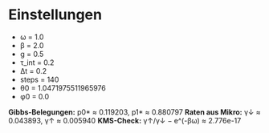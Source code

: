# Einstellungen
- ω = 1.0
- β = 2.0
- g = 0.5
- τ_int = 0.2
- Δt = 0.2
- steps = 140
- θ0 = 1.0471975511965976
- φ0 = 0.0

**Gibbs-Belegungen:** p0* ≈ 0.119203, p1* ≈ 0.880797
**Raten aus Mikro:** γ↓ ≈ 0.043893, γ↑ ≈ 0.005940
**KMS-Check:** γ↑/γ↓ − e^(-βω) ≈ 2.776e-17
